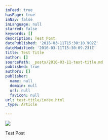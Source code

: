 ```yaml
---
inFeed: true
hasPage: true
inNav: false
inLanguage: null
starred: false
keywords: []
description: Test Post
datePublished: '2016-03-11T15:30:10.902Z'
dateModified: '2016-03-11T15:30:09.231Z'
title: Test Title
author: []
sourcePath: _posts/2016-03-11-test-title.md
published: true
authors: []
publisher:
  name: null
  domain: null
  url: null
  favicon: null
url: test-title/index.html
_type: Article

---
```

![](https://the-grid-user-content.s3-us-west-2.amazonaws.com/6bb1a0b4-88c0-45c8-9baa-aaf2b5942d9c.jpg)

Test Post